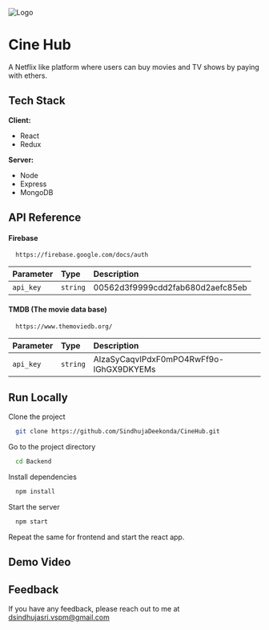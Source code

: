 
![Logo](https://styles.redditmedia.com/t5_2xejzr/styles/mobileBannerImage_auzwvg8dz0q51.png)


# Cine Hub

A Netflix like platform where users can buy movies and TV shows by paying with ethers.
## Tech Stack

**Client:** 
+ React
+ Redux

**Server:** 
+ Node 
+ Express
+ MongoDB


## API Reference

#### Firebase

```http
  https://firebase.google.com/docs/auth
```

| Parameter | Type     | Description                |
| :-------- | :------- | :------------------------- |
| `api_key` | `string` | 00562d3f9999cdd2fab680d2aefc85eb |

#### TMDB (The movie data base)

```http
  https://www.themoviedb.org/
```

| Parameter | Type     | Description                |
| :-------- | :------- | :------------------------- |
| `api_key` | `string` | AIzaSyCaqvIPdxF0mPO4RwFf9o-lGhGX9DKYEMs |






## Run Locally

Clone the project

```bash
  git clone https://github.com/SindhujaDeekonda/CineHub.git
```

Go to the project directory

```bash
  cd Backend
```

Install dependencies

```bash
  npm install
```

Start the server

```bash
  npm start
```
Repeat the same for frontend and start the react app.


## Demo Video

## Feedback

If you have any feedback, please reach out to me at dsindhujasri.vspm@gmail.com

